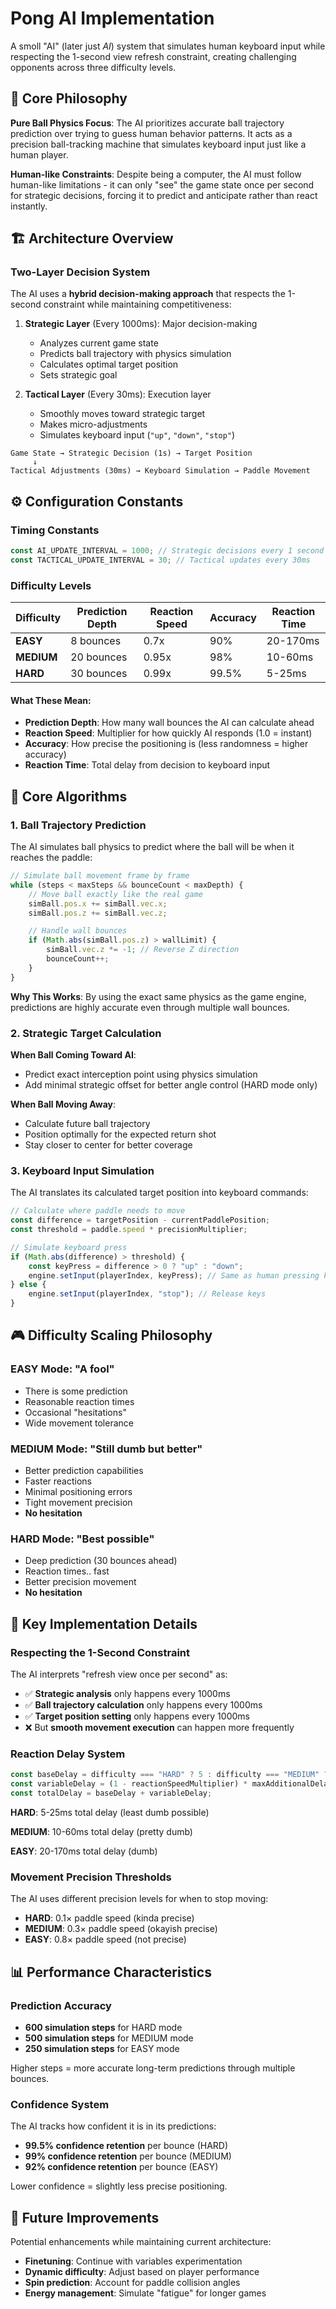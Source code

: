 # Pong AI Implementation

A smoll "AI" (later just _AI_) system that simulates human keyboard input while respecting the 1-second view refresh constraint, creating challenging opponents across three difficulty levels.

## 🎯 Core Philosophy

**Pure Ball Physics Focus**: The AI prioritizes accurate ball trajectory prediction over trying to guess human behavior patterns. It acts as a precision ball-tracking machine that simulates keyboard input just like a human player.

**Human-like Constraints**: Despite being a computer, the AI must follow human-like limitations - it can only "see" the game state once per second for strategic decisions, forcing it to predict and anticipate rather than react instantly.

## 🏗️ Architecture Overview

### Two-Layer Decision System

The AI uses a **hybrid decision-making approach** that respects the 1-second constraint while maintaining competitiveness:

1. **Strategic Layer** (Every 1000ms): Major decision-making

    - Analyzes current game state
    - Predicts ball trajectory with physics simulation
    - Calculates optimal target position
    - Sets strategic goal

2. **Tactical Layer** (Every 30ms): Execution layer
    - Smoothly moves toward strategic target
    - Makes micro-adjustments
    - Simulates keyboard input (`"up"`, `"down"`, `"stop"`)

```
Game State → Strategic Decision (1s) → Target Position
     ↓
Tactical Adjustments (30ms) → Keyboard Simulation → Paddle Movement
```

## ⚙️ Configuration Constants

### Timing Constants

```typescript
const AI_UPDATE_INTERVAL = 1000; // Strategic decisions every 1 second
const TACTICAL_UPDATE_INTERVAL = 30; // Tactical updates every 30ms
```

### Difficulty Levels

| Difficulty | Prediction Depth | Reaction Speed | Accuracy | Reaction Time |
| ---------- | ---------------- | -------------- | -------- | ------------- |
| **EASY**   | 8 bounces        | 0.7x           | 90%      | 20-170ms      |
| **MEDIUM** | 20 bounces       | 0.95x          | 98%      | 10-60ms       |
| **HARD**   | 30 bounces       | 0.99x          | 99.5%    | 5-25ms        |

#### What These Mean:

- **Prediction Depth**: How many wall bounces the AI can calculate ahead
- **Reaction Speed**: Multiplier for how quickly AI responds (1.0 = instant)
- **Accuracy**: How precise the positioning is (less randomness = higher accuracy)
- **Reaction Time**: Total delay from decision to keyboard input

## 🧠 Core Algorithms

### 1. Ball Trajectory Prediction

The AI simulates ball physics to predict where the ball will be when it reaches the paddle:

```typescript
// Simulate ball movement frame by frame
while (steps < maxSteps && bounceCount < maxDepth) {
    // Move ball exactly like the real game
    simBall.pos.x += simBall.vec.x;
    simBall.pos.z += simBall.vec.z;

    // Handle wall bounces
    if (Math.abs(simBall.pos.z) > wallLimit) {
        simBall.vec.z *= -1; // Reverse Z direction
        bounceCount++;
    }
}
```

**Why This Works**: By using the exact same physics as the game engine, predictions are highly accurate even through multiple wall bounces.

### 2. Strategic Target Calculation

**When Ball Coming Toward AI**:

- Predict exact interception point using physics simulation
- Add minimal strategic offset for better angle control (HARD mode only)

**When Ball Moving Away**:

- Calculate future ball trajectory
- Position optimally for the expected return shot
- Stay closer to center for better coverage

### 3. Keyboard Input Simulation

The AI translates its calculated target position into keyboard commands:

```typescript
// Calculate where paddle needs to move
const difference = targetPosition - currentPaddlePosition;
const threshold = paddle.speed * precisionMultiplier;

// Simulate keyboard press
if (Math.abs(difference) > threshold) {
    const keyPress = difference > 0 ? "up" : "down";
    engine.setInput(playerIndex, keyPress); // Same as human pressing key
} else {
    engine.setInput(playerIndex, "stop"); // Release keys
}
```

## 🎮 Difficulty Scaling Philosophy

### EASY Mode: "A fool"

- There is some prediction
- Reasonable reaction times
- Occasional "hesitations"
- Wide movement tolerance

### MEDIUM Mode: "Still dumb but better"

- Better prediction capabilities
- Faster reactions
- Minimal positioning errors
- Tight movement precision
- **No hesitation**

### HARD Mode: "Best possible"

- Deep prediction (30 bounces ahead)
- Reaction times.. fast
- Better precision movement
- **No hesitation**

## 🔧 Key Implementation Details

### Respecting the 1-Second Constraint

The AI interprets "refresh view once per second" as:

- ✅ **Strategic analysis** only happens every 1000ms
- ✅ **Ball trajectory calculation** only happens every 1000ms
- ✅ **Target position setting** only happens every 1000ms
- ❌ But **smooth movement execution** can happen more frequently

### Reaction Delay System

```typescript
const baseDelay = difficulty === "HARD" ? 5 : difficulty === "MEDIUM" ? 10 : 20;
const variableDelay = (1 - reactionSpeedMultiplier) * maxAdditionalDelay;
const totalDelay = baseDelay + variableDelay;
```

**HARD**: 5-25ms total delay (least dumb possible)

**MEDIUM**: 10-60ms total delay (pretty dumb)

**EASY**: 20-170ms total delay (dumb)

### Movement Precision Thresholds

The AI uses different precision levels for when to stop moving:

- **HARD**: 0.1× paddle speed (kinda precise)
- **MEDIUM**: 0.3× paddle speed (okayish precise)
- **EASY**: 0.8× paddle speed (not precise)

## 📊 Performance Characteristics

### Prediction Accuracy

- **600 simulation steps** for HARD mode
- **500 simulation steps** for MEDIUM mode
- **250 simulation steps** for EASY mode

Higher steps = more accurate long-term predictions through multiple bounces.

### Confidence System

The AI tracks how confident it is in its predictions:

- **99.5% confidence retention** per bounce (HARD)
- **99% confidence retention** per bounce (MEDIUM)
- **92% confidence retention** per bounce (EASY)

Lower confidence = slightly less precise positioning.

## 🚀 Future Improvements

Potential enhancements while maintaining current architecture:

- **Finetuning**: Continue with variables experimentation
- **Dynamic difficulty**: Adjust based on player performance
- **Spin prediction**: Account for paddle collision angles
- **Energy management**: Simulate "fatigue" for longer games
